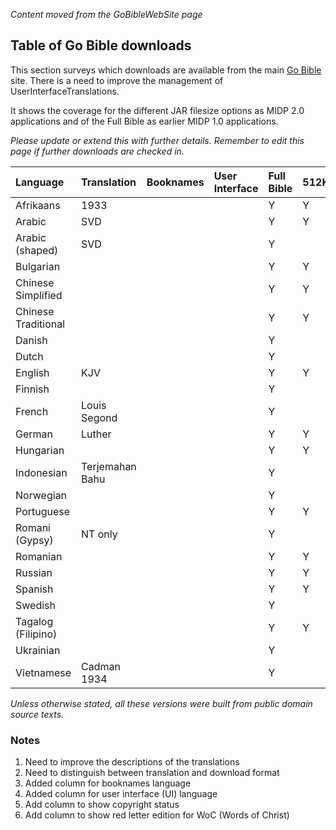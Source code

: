 _Content moved from the GoBibleWebSite page_

## Table of Go Bible downloads ##

This section surveys which downloads are available from the main [Go Bible](http://go-bible.org/) site.  There is a need to improve the management of UserInterfaceTranslations.

It shows the coverage for the different JAR filesize options as MIDP 2.0 applications and of the Full Bible as earlier MIDP 1.0 applications.

_Please update or extend this with further details. Remember to edit this page if further downloads are checked in._

| **Language** | **Translation** | **Booknames** | **User Interface** | **Full Bible** | **512KB** | **128KB** | **MIDP 1.0** | **Other** |
|:-------------|:----------------|:--------------|:-------------------|:---------------|:----------|:----------|:-------------|:----------|
|Afrikaans     |1933             |               |                    |Y               |Y          |           |              |
|Arabic        |SVD              |               |                    |Y               |Y          |Y          |Y             |
|Arabic (shaped)|SVD              |               |                    |Y               |           |           |Y             |
|Bulgarian     |                 |               |                    |Y               |Y          |Y          |              |
|Chinese Simplified|                 |               |                    |Y               |Y          |Y          |              |
|Chinese Traditional|                 |               |                    |Y               |Y          |Y          |              |
|Danish        |                 |               |                    |Y               |           |Y          |              |
|Dutch         |                 |               |                    |Y               |           |Y          |              |
|English       |KJV              |               |                    |Y               |Y          |Y          |Y             |Apocrypha  |
|Finnish       |                 |               |                    |Y               |           |Y          |Y             |
|French        |Louis Segond     |               |                    |Y               |           |           |              |
|German        |Luther           |               |                    |Y               |Y          |Y          |              |
|Hungarian     |                 |               |                    |Y               |Y          |Y          |              |
|Indonesian    |Terjemahan Bahu  |               |                    |Y               |           |Y          |              |
|Norwegian     |                 |               |                    |Y               |           |           |              |
|Portuguese    |                 |               |                    |Y               |Y          |Y          |              |
|Romani (Gypsy)|NT only          |               |                    |Y               |           |           |              |
|Romanian      |                 |               |                    |Y               |Y          |Y          |              |
|Russian       |                 |               |                    |Y               |Y          |Y          |              |
|Spanish       |                 |               |                    |Y               |Y          |Y          |              |
|Swedish       |                 |               |                    |Y               |           |           |              |
|Tagalog (Filipino)|                 |               |                    |Y               |Y          |Y          |              |
|Ukrainian     |                 |               |                    |Y               |           |           |              |
|Vietnamese    |Cadman 1934      |               |                    |Y               |           |           |              |

_Unless otherwise stated, all these versions were built from public domain source texts._

### Notes ###
  1. Need to improve the descriptions of the translations
  1. Need to distinguish between translation and download format
  1. Added column for booknames language
  1. Added column for user interface (UI) language
  1. Add column to show copyright status
  1. Add column to show red letter edition for WoC (Words of Christ)